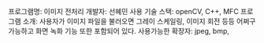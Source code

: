 프로그램명: 이미지 전처리
개발자: 선혜민
사용 기술 스택: openCV, C++, MFC
프로그램 소개: 사용자가 이미지 파일을 불러오면 그레이 스케일링, 이미지 회전 등등 어쩌구 가능하고 화면 녹화 기능 또한 포함되어 있다. 
사용가능한 확장자: jpeg, bmp, 
